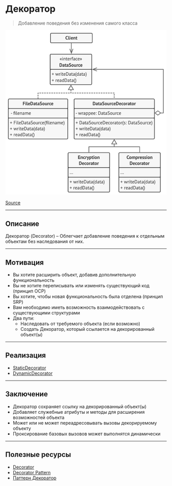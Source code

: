 # Декоратор

> Добавление поведения без изменения самого класса

![builder.png](../_images/decorator.png)

[Source](https://refactoring.guru/design-patterns/decorator)

---

## Описание

Декоратор (Decorator) – Облегчает добавление поведения к отдельным объектам без наследования от них.

---

## Мотивация

- Вы хотите расширить объект, добавив дополнительную функциональность
- Вы не хотите переписывать или изменять существующий код (принцип OCP)
- Вы хотите, чтобы новая функциональность была отделена (принцип SRP)
- Вам необходимо иметь возможность взаимодействовать с существующими структурами
- Два пути:
    - Наследовать от требуемого объекта (если возможно)
    - Создать Декоратор, который ссылается на декорированный объект(ы)

---

## Реализация

- [StaticDecorator](StaticDecorator.java)
- [DynamicDecorator](DynamicDecorator.java)

---

## Заключение

- Декоратор сохраняет ссылку на декорированный объект(ы)
- Добавляет служебные атрибуты и методы для расширения возможностей объекта
- Может или не может переадресовывать вызовы декорируемому объекту
- Проксирование базовых вызовов может выполнятся динамически

---

## Полезные ресурсы

- [Decorator](https://refactoring.guru/design-patterns/decorator)
- [Decorator Pattern](https://www.oodesign.com/decorator-pattern)
- [Паттерн Декоратор](https://radioprog.ru/post/1482)
